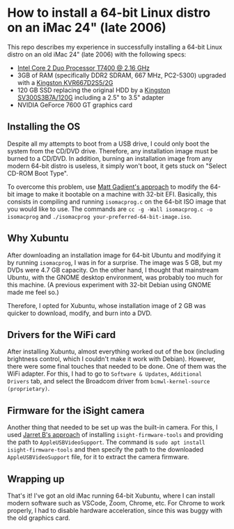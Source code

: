 # How to install a 64-bit Linux distro on an iMac 24" (late 2006)

This repo describes my experience in successfully installing a 64-bit Linux distro on an old iMac 24" (late 2006) with the following specs:
* [Intel Core 2 Duo Processor T7400 @ 2.16 GHz](https://www.intel.com/content/www/us/en/products/sku/27256/intel-core2-duo-processor-t7400-4m-cache-2-16-ghz-667-mhz-fsb/specifications.html)
* 3GB of RAM (specifically DDR2 SDRAM, 667 MHz, PC2-5300) upgraded with a [Kingston KVR667D2S5/2G](https://www.kingston.com/en/memory/search/discontinuedmodels?partid=KVR667D2S5%2F2G)
* 120 GB SSD replacing the original HDD by a [Kingston SV300S3B7A/120G](https://www.kingston.com/en/memory/search/discontinuedmodels?partid=SV300S3B7A%2F120G) including a 2.5" to 3.5" adapter
* NVIDIA GeForce 7600 GT graphics card

## Installing the OS

Despite all my attempts to boot from a USB drive, I could only boot the system from the CD/DVD drive. Therefore, any installation image must be burned to a CD/DVD. In addition, burning an installation image from any modern 64-bit distro is useless, it simply won't boot, it gets stuck on "Select CD-ROM Boot Type".

To overcome this problem, use [Matt Gadient's approach](https://mattgadient.com/linux-dvd-images-and-how-to-for-32-bit-efi-macs-late-2006-models/) to modify the 64-bit image to make it bootable on a machine with 32-bit EFI. Basically, this consists in compiling and running `isomacprog.c` on the 64-bit ISO image that you would like to use. The commands are `cc -g -Wall isomacprog.c -o isomacprog` and `./isomacprog your-preferred-64-bit-image.iso`.

## Why Xubuntu

After downloading an installation image for 64-bit Ubuntu and modifying it by running `isomacprog`, I was in for a surprise. The image was 5 GB, but my DVDs were 4.7 GB capacity. On the other hand, I thought that mainstream Ubuntu, with the GNOME desktop environment, was probably too much for this machine. (A previous experiment with 32-bit Debian using GNOME made me feel so.)

Therefore, I opted for Xubuntu, whose installation image of 2 GB was quicker to download, modify, and burn into a DVD.

## Drivers for the WiFi card

After installing Xubuntu, almost everything worked out of the box (including brightness control, which I couldn't make it work with Debian). However, there were some final touches that needed to be done. One of them was the WiFi adapter. For this, I had to go to `Software & Updates`, `Additional Drivers` tab, and select the Broadcom driver from `bcmwl-kernel-source (proprietary)`.

## Firmware for the iSight camera

Another thing that needed to be set up was the built-in camera. For this, I used [Jarret B's approach](https://www.linux.org/threads/installing-linux-on-an-imac.26009/) of installing `isight-firmware-tools` and providing the path to `AppleUSBVideoSupport`. The command is `sudo apt install isight-firmware-tools` and then specify the path to the downloaded `AppleUSBVideoSupport` file, for it to extract the camera firmware.

## Wrapping up

That's it! I've got an old iMac running 64-bit Xubuntu, where I can install modern software such as VSCode, Zoom, Chrome, etc. For Chrome to work properly, I had to disable hardware acceleration, since this was buggy with the old graphics card.
